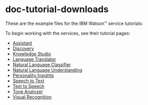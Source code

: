 # doc-tutorial-downloads
These are the example files for the IBM Watson&trade; service tutorials:

To begin working with the services, see their tutorial pages:

- [Assistant](https://cloud.ibm.com/docs/assistant?topic=assistant-getting-started)
- [Discovery](https://cloud.ibm.com/docs/services/discovery?topic=discovery-getting-started)
- [Knowledge Studio](https://cloud.ibm.com/docs/services/watson-knowledge-studio?topic=watson-knowledge-studio-wks_tutintro)
- [Language Translator](https://cloud.ibm.com/docs/services/language-translator?topic=language-translator-gettingstarted)
- [Natural Language Classifier](https://cloud.ibm.com/docs/services/natural-language-classifier?topic=natural-language-classifier-natural-language-classifier)
- [Natural Language Understanding](https://cloud.ibm.com/docs/services/natural-language-understanding?topic=natural-language-understanding-getting-started)
- [Personality Insights](https://cloud.ibm.com/docs/personality-insights?topic=personality-insights-gettingStarted)
- [Speech to Text](https://cloud.ibm.com/docs/services/speech-to-text?topic=speech-to-text-gettingStarted)
- [Text to Speech](https://cloud.ibm.com/docs/services/text-to-speech?topic=text-to-speech-gettingStarted)
- [Tone Analyzer](https://cloud.ibm.com/docs/services/tone-analyzer?topic=tone-analyzer-gettingStarted)
- [Visual Recognition](https://cloud.ibm.com/docs/services/visual-recognition?topic=visual-recognition-getting-started-tutorial)
